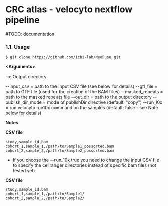 # CRC atlas - velocyto nextflow pipeline

#TODO: documentation
### 1.1. Usage
```
$ git clone https://github.com/icbi-lab/NeoFuse.git
```

**\<Arguments\>**

-o: Output directory

--input_csv           = path to the input CSV file (see below for details)
--gtf_file            = path to GTF file (used for the creation of the BAM files)
--masked_repeats      = path to the masked repeats file
--out_dir             = path to the output directory
--publish_dir_mode    = mode of publishDir directive (default: "copy")
--run_10x             = run velocyto run10x command on the samples (default: false - see Note below for details)

**Notes**

**CSV file**
```
study,sample_id,bam
cohort_1,sample_1,/path/to/Sample1_possorted.bam
cohort_2,sample_2,/path/to/Sample2_possorted.bam

```

* If you choose the --run_10x true you need to change the input CSV file to specify the cellranger directories instead of specific bam files (not tested yet)

**CSV file**
```
study,sample_id,bam
cohort_1,sample_1,/path/to/Sample1/
cohort_2,sample_2,/path/to/Sample2/

```